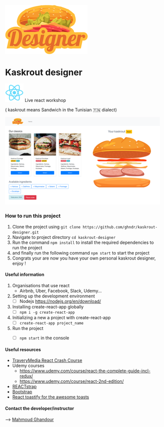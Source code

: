  ![kaskrout designer](src/assets/logo.png) 

# Kaskrout designer

<img src="logo512.png" alt="react logo" width="60px" /> Live react workshop 

( kaskrout means Sandwich in the Tunisian 🇹🇳 dialect)

 ![Project screenshot](screenshot.png) 

### How to run this project

1. Clone the project using `git clone https://github.com/ghndr/kaskrout-designer.git`
2. Navigate to project directory `cd kaskrout-designer`
3. Run the command `npm install` to install the required dependencies to run the project
4. and finally run the following command `npm start` to start the project
5. Congrats your are now you have your own personal kaskrout designer, enjoy !



#### Useful information

1. Organisations that use react
   - Airbnb, Uber, Facebook, Slack, Udemy...
2. Setting up the development environment
   - [ ] Nodejs https://nodejs.org/en/download/
3. Installing create-react-app globally
   - [ ] `npm i -g create-react-app`
4. Initializing a new a project with create-react-app
   - [ ] `create-react-app project_name`
5. Run the project
   - [ ] `npm start` in the console



#### Useful resources

- [TraveryMedia React Crash Course](https://www.youtube.com/watch?v=sBws8MSXN7A&t=5206s)
- Udemy courses
  - https://www.udemy.com/course/react-the-complete-guide-incl-redux/
  - https://www.udemy.com/course/react-2nd-edition/
- [REACTstrap](https://reactstrap.github.io/) 
- [Bootstrap](https://getbootstrap.com/)
- [React toastify for the awesome toasts](https://fkhadra.github.io/react-toastify/introduction)


#### Contact the developer/instructor
⟶ [Mahmoud Ghandour](https://about.me/ghndr)
